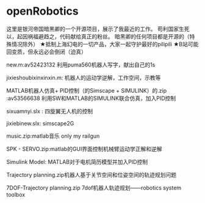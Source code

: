 # openRobotics
这里是银河帝国暗黑卿的一个开源项目，展示了我最近的工作。
苟利国家生死以，起因祸福避趋之，代码献给真正的粉丝。
暗黑卿的任何项目都是开源的（特殊情况除外）
★抵制上海幻电的一切产品，大家一起守护最好的pilipili
★B站可能回变质，但永远必会倒闭（迫真）

new.m:av52423132
利用puma560机器人写字，献出自己的1s

jixieshoubixinxinxin.m:
机器人的运动学逆解，工作空间，示教等

MATLAB机器人仿真+ PID控制（的Simscape + SIMULINK）的.zip	:av53566638
利用SW和MATLAB的SIMULINK联合仿真，加入PID控制

sixuamnyi.slx	:
四旋翼无人机的控制

jixiebinew.slx:
simscape2G

music.zip:matlab音乐 only my railgun

SPK  -  SERVO.zip:matlab的GUI界面控制机械臂运动学正解和逆解

Simulink Model:
MATLAB对于电机简历模型并加入PID控制

Trajectory planning.zip机器人基于关节空间和位姿空间的轨迹规划问题

7DOF-Trajectory planning.zip 7dof机器人轨迹规划——robotics system toolbox
